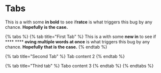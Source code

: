 # Tabs

This is a  with some  **in bold** to see if**ratce** is what triggers this bug by any chance. **Hopefully  is the case.**

{% tabs %}
{% tab title="First Tab" %}
This is a  with some **new in** to see if ****  ****   **oving multiple words at once** is what triggers this bug by any chance. **Hopefully that is the case.**
{% endtab %}

{% tab title="Second Tab" %}
Tab content 2
{% endtab %}

{% tab title="Third tab" %}
Tabo content 3
{% endtab %}
{% endtabs %}
